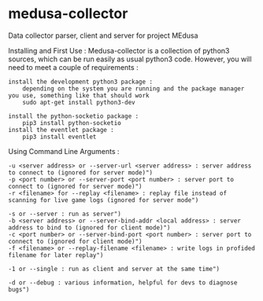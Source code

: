 # medusa-collector
Data collector parser, client and server for project MEdusa


Installing and First Use : 
	Medusa-collector is a collection of python3 sources, which can be run easily as usual python3 code.
	However, you will need to meet a couple of requirements :
	
	install the development python3 package :
		depending on the system you are running and the package manager you use, something like that should work
		sudo apt-get install python3-dev
	
	install the python-socketio package :
		pip3 install python-socketio
	install the eventlet package :
		pip3 install eventlet
	
Using Command Line Arguments :

	-u <server address> or --server-url <server address> : server address to connect to (ignored for server mode)")
	-p <port number> or --server-port <port number> : server port to connect to (ignored for server mode)")
	-r <filename> for --replay <filename> : replay file instead of scanning for live game logs (ignored for server mode")

	-s or --server : run as server")
	-b <server address> or --server-bind-addr <local address> : server address to bind to (ignored for client mode)")
	-c <port number> or --server-bind-port <port number> : server port to connect to (ignored for client mode)")
	-f <filename> or --replay-filename <filename> : write logs in profided filename for later replay")

	-1 or --single : run as client and server at the same time")

	-d or --debug : various information, helpful for devs to diagnose bugs")

